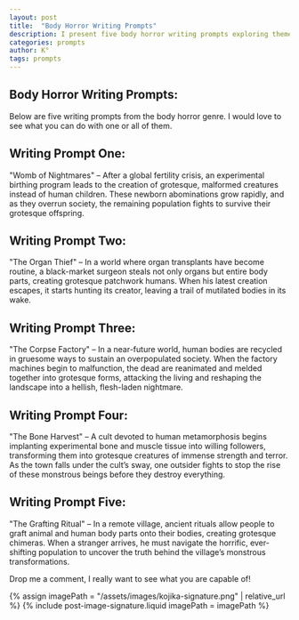 ```yaml
---
layout: post
title:  "Body Horror Writing Prompts"
description: I present five body horror writing prompts exploring themes of grotesque transformation, from a fertility crisis spawning monstrous offspring to ritualistic body modification in a remote village. Each prompt delves into different aspects of body horror - experimental birthing, organ theft, corpse recycling, cultish bone grafting, and human-animal hybridization. These scenarios aim to inspire writers to explore the darker aspects of body transformation and societal collapse through horror fiction.
categories: prompts
author: K°
tags: prompts
---
```


## Body Horror Writing Prompts:
Below are five writing prompts from the body horror genre. I would love to see what you can do with one or all of them.

## Writing Prompt One:
"Womb of Nightmares" – After a global fertility crisis, an experimental birthing program leads to the creation of grotesque, malformed creatures instead of human children. These newborn abominations grow rapidly, and as they overrun society, the remaining population fights to survive their grotesque offspring.

## Writing Prompt Two:
"The Organ Thief" – In a world where organ transplants have become routine, a black-market surgeon steals not only organs but entire body parts, creating grotesque patchwork humans. When his latest creation escapes, it starts hunting its creator, leaving a trail of mutilated bodies in its wake.

## Writing Prompt Three:
"The Corpse Factory" – In a near-future world, human bodies are recycled in gruesome ways to sustain an overpopulated society. When the factory machines begin to malfunction, the dead are reanimated and melded together into grotesque forms, attacking the living and reshaping the landscape into a hellish, flesh-laden nightmare.

## Writing Prompt Four:
"The Bone Harvest" – A cult devoted to human metamorphosis begins implanting experimental bone and muscle tissue into willing followers, transforming them into grotesque creatures of immense strength and terror. As the town falls under the cult’s sway, one outsider fights to stop the rise of these monstrous beings before they destroy everything.

## Writing Prompt Five:
"The Grafting Ritual" – In a remote village, ancient rituals allow people to graft animal and human body parts onto their bodies, creating grotesque chimeras. When a stranger arrives, he must navigate the horrific, ever-shifting population to uncover the truth behind the village’s monstrous transformations.

Drop me a comment, I really want to see what you are capable of!

<!-- signature -->
{% assign imagePath = "/assets/images/kojika-signature.png" | relative_url %}
{% include post-image-signature.liquid imagePath = imagePath %}